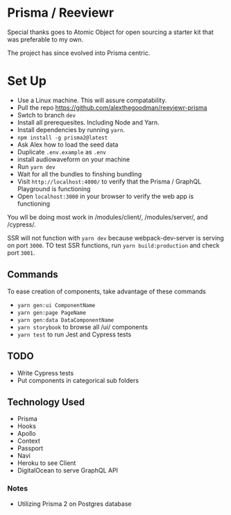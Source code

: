# Prisma / Reeviewr

Special thanks goes to Atomic Object for open sourcing a starter kit that was preferable to my own.

The project has since evolved into Prisma centric.

# Set Up

- Use a Linux machine. This will assure compatability.
- Pull the repo https://github.com/alexthegoodman/reeviewr-prisma
- Swtch to branch `dev`
- Install all prerequesites. Including Node and Yarn.
- Install dependencies by running `yarn`.
- `npm install -g prisma2@latest`
- Ask Alex how to load the seed data
- Duplicate `.env.example` as `.env`
- install audiowaveform on your machine
- Run `yarn dev`
- Wait for all the bundles to finshing bundling
- Visit `http://localhost:4000/` to verify that the Prisma / GraphQL Playground is functioning
- Open `localhost:3000` in your browser to verify the web app is functioning

You wll be doing most work in /modules/client/, /modules/server/, and /cypress/.

SSR will not function with `yarn dev` because webpack-dev-server is serving on port `3000`.
TO test SSR functions, run `yarn build:production` and check port `3001`.

## Commands

To ease creation of components, take advantage of these commands

- `yarn gen:ui ComponentName`
- `yarn gen:page PageName`
- `yarn gen:data DataComponentName`
- `yarn storybook` to browse all /ui/ components
- `yarn test` to run Jest and Cypress tests

## TODO

- Write Cypress tests
- Put components in categorical sub folders

## Technology Used

- Prisma
- Hooks
- Apollo
- Context
- Passport
- Navi
- Heroku to see Client
- DigitalOcean to serve GraphQL API

### Notes

- Utilizing Prisma 2 on Postgres database
